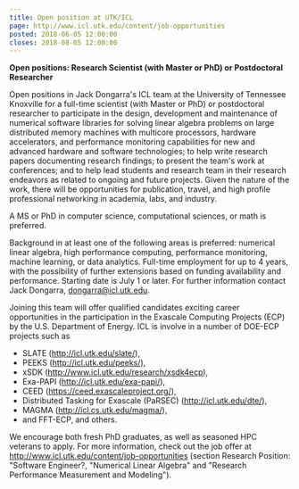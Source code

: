 ```yaml
---
title: Open position at UTK/ICL
page: http://www.icl.utk.edu/content/job-opportunities
posted: 2018-06-05 12:00:00
closes: 2018-08-05 12:00:00
---
```


**Open positions: Research Scientist (with Master or PhD) or Postdoctoral Researcher**

Open positions in Jack Dongarra's ICL team at the University of Tennessee Knoxville
 for a full-time scientist (with Master or PhD) or postdoctoral researcher to participate in the design, development and maintenance of numerical software libraries for solving linear algebra problems on large distributed memory machines with multicore processors,
 hardware accelerators, and performance monitoring capabilities for new and advanced hardware and software technologies; to help write research papers documenting research findings; to present the team's work at conferences; and to help lead students and research
 team in their research endeavors as related to ongoing and future projects. Given the nature of the work, there will be opportunities for publication, travel, and high profile professional networking in academia, labs, and industry.

A MS or PhD in computer science, computational sciences, or math is preferred.

 Background in at least one of the following areas is preferred: numerical linear algebra, high performance computing, performance monitoring, machine learning, or data analytics. Full-time employment for up to 4 years, with the possibility of further extensions
 based on funding availability and performance. 
Starting date is July 1 or later. For further information contact Jack Dongarra, <dongarra@icl.utk.edu>.

Joining this team will offer qualified candidates exciting career opportunities
 in the participation in the Exascale Computing Projects (ECP) by the U.S. Department of Energy. ICL is involve in a number of DOE-ECP projects such as 
 
 - SLATE (<http://icl.utk.edu/slate/>),  
 - PEEKS (<http://icl.utk.edu/peeks/>),  
 - xSDK (<http://www.icl.utk.edu/research/xsdk4ecp>),  
 - Exa-PAPI (<http://icl.utk.edu/exa-papi/>),  
- CEED (<https://ceed.exascaleproject.org/>),  
- Distributed Tasking for Exascale (PaRSEC) (<http://icl.utk.edu/dte/>),   
 - MAGMA (<http://icl.cs.utk.edu/magma/>),   
- and FFT-ECP, and others.  

We encourage both fresh PhD graduates, as well as seasoned HPC veterans to apply. For more information, check out the job offer at
<http://www.icl.utk.edu/content/job-opportunities>
 (section Research Position: "Software Engineer?, "Numerical Linear Algebra" and "Research Performance Measurement and Modeling").


